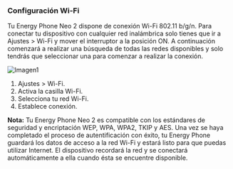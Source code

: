 ### Configuración Wi-Fi

Tu Energy Phone Neo 2 dispone de conexión Wi-Fi 802.11 b/g/n. Para conectar tu dispositivo con cualquier red inalámbrica solo tienes que ir a Ajustes > Wi-Fi y mover el interruptor a la posición ON. A continuación comenzará a realizar una búsqueda de todas las redes disponibles y solo tendrás que seleccionar una para comenzar a realizar la conexión.

![Imagen1](http://static.energysistem.com/images/manuals/42762/57cfe4eb2299c.jpg)

1. Ajustes > Wi-Fi.
2. Activa la casilla Wi-Fi.
3. Selecciona tu red Wi-Fi.
4. Establece conexión.

**Nota:** Tu Energy Phone Neo 2 es compatible con los estándares de seguridad y encriptación WEP, WPA, WPA2, TKIP y AES. Una vez se haya completado el proceso de autentificación con éxito, tu Energy Phone guardará los datos de acceso a la red Wi-Fi y estará listo para que puedas utilizar Internet. El dispositivo recordará la red y se conectará automáticamente a ella cuando ésta se encuentre disponible.
